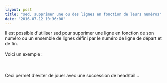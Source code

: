 ```yaml
---
layout: post
title: "sed, supprimer une ou des lignes en fonction de leurs numéros"
date: "2016-07-12 10:36:00"
---
```

Il est possible d'utiliser sed pour supprimer une ligne en fonction de son numéro ou un ensemble de lignes défini par le numéro de ligne de départ et de fin.<br /><br />Voici un exemple :<br /><br /><script src="//pastebin.com/embed_js/kRDL4FZY"></script><br /><br />Ceci permet d'éviter de jouer avec une succession de head/tail...<br /><br /><div style="height: 0; overflow: hidden;">sed, ligne, lignes, supprimer , entre</div>
